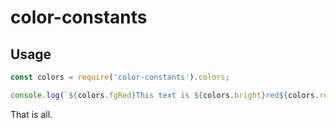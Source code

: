 # color-constants
## Usage

```js
const colors = require('color-constants').colors;

console.log(`${colors.fgRed}This text is ${colors.bright}red${colors.reset}`);
```

That is all.